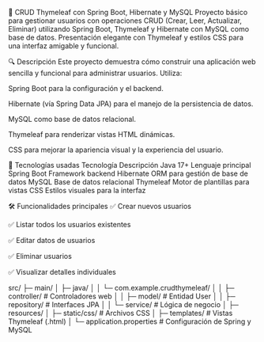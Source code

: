 🌟 CRUD Thymeleaf con Spring Boot, Hibernate y MySQL
Proyecto básico para gestionar usuarios con operaciones CRUD (Crear, Leer, Actualizar, Eliminar) utilizando Spring Boot, Thymeleaf y Hibernate con MySQL como base de datos.
Presentación elegante con Thymeleaf y estilos CSS para una interfaz amigable y funcional.

🔍 Descripción
Este proyecto demuestra cómo construir una aplicación web sencilla y funcional para administrar usuarios. Utiliza:

Spring Boot para la configuración y el backend.

Hibernate (vía Spring Data JPA) para el manejo de la persistencia de datos.

MySQL como base de datos relacional.

Thymeleaf para renderizar vistas HTML dinámicas.

CSS para mejorar la apariencia visual y la experiencia del usuario.

🚀 Tecnologías usadas
Tecnología	Descripción
Java 17+	Lenguaje principal
Spring Boot	Framework backend
Hibernate	ORM para gestión de base de datos
MySQL	Base de datos relacional
Thymeleaf	Motor de plantillas para vistas
CSS	Estilos visuales para la interfaz

🛠 Funcionalidades principales
✅ Crear nuevos usuarios

✅ Listar todos los usuarios existentes

✅ Editar datos de usuarios

✅ Eliminar usuarios

✅ Visualizar detalles individuales


src/
 ├─ main/
 │   ├─ java/
 │   │    └─ com.example.crudthymeleaf/
 │   │         ├─ controller/    # Controladores web
 │   │         ├─ model/         # Entidad User
 │   │         ├─ repository/    # Interfaces JPA
 │   │         └─ service/       # Lógica de negocio
 │   ├─ resources/
 │       ├─ static/css/          # Archivos CSS
 │       ├─ templates/           # Vistas Thymeleaf (.html)
 │       └─ application.properties # Configuración de Spring y MySQL

